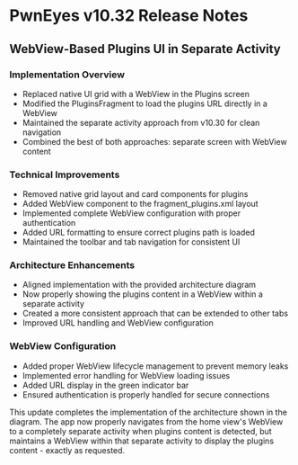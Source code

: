 # PwnEyes v10.32 Release Notes

## WebView-Based Plugins UI in Separate Activity

### Implementation Overview
- Replaced native UI grid with a WebView in the Plugins screen
- Modified the PluginsFragment to load the plugins URL directly in a WebView
- Maintained the separate activity approach from v10.30 for clean navigation
- Combined the best of both approaches: separate screen with WebView content

### Technical Improvements
- Removed native grid layout and card components for plugins
- Added WebView component to the fragment_plugins.xml layout
- Implemented complete WebView configuration with proper authentication
- Added URL formatting to ensure correct plugins path is loaded
- Maintained the toolbar and tab navigation for consistent UI

### Architecture Enhancements
- Aligned implementation with the provided architecture diagram
- Now properly showing the plugins content in a WebView within a separate activity
- Created a more consistent approach that can be extended to other tabs
- Improved URL handling and WebView configuration

### WebView Configuration
- Added proper WebView lifecycle management to prevent memory leaks
- Implemented error handling for WebView loading issues
- Added URL display in the green indicator bar
- Ensured authentication is properly handled for secure connections

This update completes the implementation of the architecture shown in the diagram. The app now properly navigates from the home view's WebView to a completely separate activity when plugins content is detected, but maintains a WebView within that separate activity to display the plugins content - exactly as requested.
